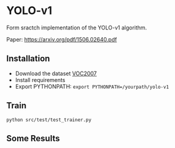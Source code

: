 # YOLO-v1
Form sractch implementation of the YOLO-v1 algorithm. 

Paper: https://arxiv.org/pdf/1506.02640.pdf

## Installation
* Download the dataset [VOC2007](http://host.robots.ox.ac.uk/pascal/VOC/voc2007/index.html)
* Install requirements 
* Export PYTHONPATH: `export PYTHONPATH=/yourpath/yolo-v1`

## Train
`python src/test/test_trainer.py`


## Some Results


